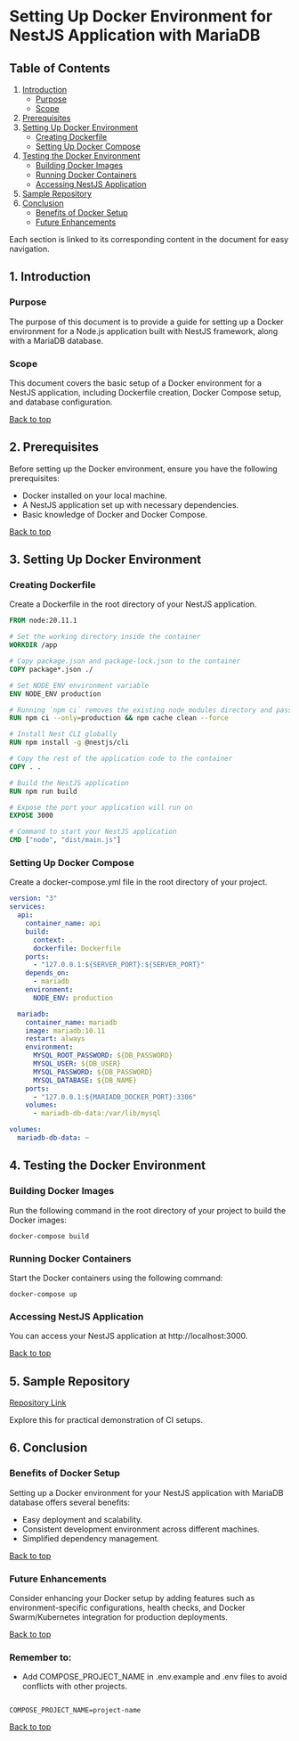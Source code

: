 # Setting Up Docker Environment for NestJS Application with MariaDB

## Table of Contents

1. [Introduction](#1-introduction)
   - [Purpose](#purpose)
   - [Scope](#scope)
2. [Prerequisites](#2-prerequisites)
3. [Setting Up Docker Environment](#3-setting-up-docker-environment)
   - [Creating Dockerfile](#creating-dockerfile)
   - [Setting Up Docker Compose](#setting-up-docker-compose)
4. [Testing the Docker Environment](#4-testing-the-docker-environment)
   - [Building Docker Images](#building-docker-images)
   - [Running Docker Containers](#running-docker-containers)
   - [Accessing NestJS Application](#accessing-nestjs-application)
5. [Sample Repository](#5-sample-repository)
6. [Conclusion](#6-conclusion)
   - [Benefits of Docker Setup](#benefits-of-docker-setup)
   - [Future Enhancements](#future-enhancements)

Each section is linked to its corresponding content in the document for easy navigation.

## 1. Introduction

### Purpose

The purpose of this document is to provide a guide for setting up a Docker environment for a Node.js application built with NestJS framework, along with a MariaDB database.

### Scope

This document covers the basic setup of a Docker environment for a NestJS application, including Dockerfile creation, Docker Compose setup, and database configuration.

[Back to top](#table-of-contents)

## 2. Prerequisites

Before setting up the Docker environment, ensure you have the following prerequisites:

- Docker installed on your local machine.
- A NestJS application set up with necessary dependencies.
- Basic knowledge of Docker and Docker Compose.

[Back to top](#table-of-contents)

## 3. Setting Up Docker Environment

### Creating Dockerfile

Create a Dockerfile in the root directory of your NestJS application.

```Dockerfile
FROM node:20.11.1

# Set the working directory inside the container
WORKDIR /app

# Copy package.json and package-lock.json to the container
COPY package*.json ./

# Set NODE_ENV environment variable
ENV NODE_ENV production

# Running `npm ci` removes the existing node_modules directory and passing in --only=production ensures that only the production dependencies are installed. This ensures that the node_modules directory is as optimized as possible
RUN npm ci --only=production && npm cache clean --force

# Install Nest CLI globally
RUN npm install -g @nestjs/cli

# Copy the rest of the application code to the container
COPY . .

# Build the NestJS application
RUN npm run build

# Expose the port your application will run on
EXPOSE 3000

# Command to start your NestJS application
CMD ["node", "dist/main.js"]
```

### Setting Up Docker Compose

Create a docker-compose.yml file in the root directory of your project.

```yaml
version: "3"
services:
  api:
    container_name: api
    build:
      context: .
      dockerfile: Dockerfile
    ports:
      - "127.0.0.1:${SERVER_PORT}:${SERVER_PORT}"
    depends_on:
      - mariadb
    environment:
      NODE_ENV: production

  mariadb:
    container_name: mariadb
    image: mariadb:10.11
    restart: always
    environment:
      MYSQL_ROOT_PASSWORD: ${DB_PASSWORD}
      MYSQL_USER: ${DB_USER}
      MYSQL_PASSWORD: ${DB_PASSWORD}
      MYSQL_DATABASE: ${DB_NAME}
    ports:
      - "127.0.0.1:${MARIADB_DOCKER_PORT}:3306"
    volumes:
      - mariadb-db-data:/var/lib/mysql

volumes:
  mariadb-db-data: ~
```

## 4. Testing the Docker Environment

### Building Docker Images

Run the following command in the root directory of your project to build the Docker images:

```
docker-compose build
```

### Running Docker Containers

Start the Docker containers using the following command:

```
docker-compose up
```

### Accessing NestJS Application

You can access your NestJS application at http://localhost:3000.

[Back to top](#table-of-contents)

## 5. Sample Repository

[Repository Link](https://github.com/OsmosysSoftware/node-server-docker-sample)

Explore this for practical demonstration of CI setups.

## 6. Conclusion

### Benefits of Docker Setup

Setting up a Docker environment for your NestJS application with MariaDB database offers several benefits:

- Easy deployment and scalability.
- Consistent development environment across different machines.
- Simplified dependency management.

[Back to top](#table-of-contents)

### Future Enhancements

Consider enhancing your Docker setup by adding features such as environment-specific configurations, health checks, and Docker Swarm/Kubernetes integration for production deployments.

[Back to top](#table-of-contents)

### Remember to:

- Add COMPOSE_PROJECT_NAME in .env.example and .env files to avoid conflicts with other projects.

```plaintext

COMPOSE_PROJECT_NAME=project-name

```

[Back to top](#table-of-contents)

